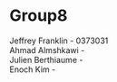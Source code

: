 # Group8
Jeffrey Franklin - 0373031 <br/>
Ahmad Almshkawi - <br/>
Julien Berthiaume - <br/>
Enoch Kim - 
